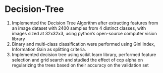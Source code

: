 # Decision-Tree

1. Implemented the Decision Tree Algorithm after extracting features from an image dataset with 2400 samples from 4 distinct classes, with images sized at 32x32x3, using python’s open-source computer vision library
2. Binary and multi-class classification were performed using Gini Index, Information Gain as splitting criteria.
3. Implemented decision tree using scikit learn library, performed feature selection and grid search and studied
the effect of ccp alpha on regularizing the trees based on their accuracy on the validation set
